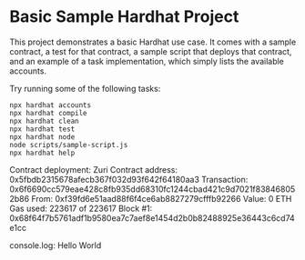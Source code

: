 # Basic Sample Hardhat Project

This project demonstrates a basic Hardhat use case. It comes with a sample contract, a test for that contract, a sample script that deploys that contract, and an example of a task implementation, which simply lists the available accounts.

Try running some of the following tasks:

```shell
npx hardhat accounts
npx hardhat compile
npx hardhat clean
npx hardhat test
npx hardhat node
node scripts/sample-script.js
npx hardhat help
```


Contract deployment: Zuri
  Contract address:    0x5fbdb2315678afecb367f032d93f642f64180aa3
  Transaction:         0x6f6690cc579eae428c8fb935dd68310fc1244cbad421c9d7021f838468052b86
  From:                0xf39fd6e51aad88f6f4ce6ab8827279cfffb92266
  Value:               0 ETH
  Gas used:            223617 of 223617
  Block #1:            0x68f64f7b5761adf1b9580ea7c7aef8e1454d2b0b82488925e36443c6cd74e1cc

  console.log:
    Hello World